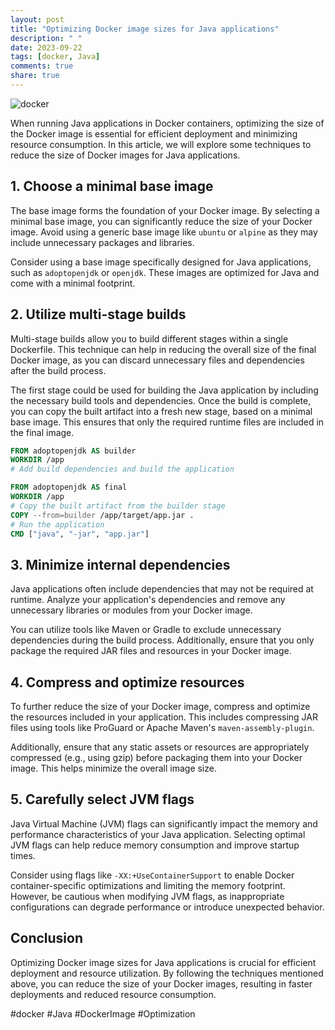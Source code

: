```yaml
---
layout: post
title: "Optimizing Docker image sizes for Java applications"
description: " "
date: 2023-09-22
tags: [docker, Java]
comments: true
share: true
---
```


![docker](https://example.com/docker.jpg)

When running Java applications in Docker containers, optimizing the size of the Docker image is essential for efficient deployment and minimizing resource consumption. In this article, we will explore some techniques to reduce the size of Docker images for Java applications.

## 1. Choose a minimal base image

The base image forms the foundation of your Docker image. By selecting a minimal base image, you can significantly reduce the size of your Docker image. Avoid using a generic base image like `ubuntu` or `alpine` as they may include unnecessary packages and libraries.

Consider using a base image specifically designed for Java applications, such as `adoptopenjdk` or `openjdk`. These images are optimized for Java and come with a minimal footprint.

## 2. Utilize multi-stage builds

Multi-stage builds allow you to build different stages within a single Dockerfile. This technique can help in reducing the overall size of the final Docker image, as you can discard unnecessary files and dependencies after the build process.

The first stage could be used for building the Java application by including the necessary build tools and dependencies. Once the build is complete, you can copy the built artifact into a fresh new stage, based on a minimal base image. This ensures that only the required runtime files are included in the final image.

```Dockerfile
FROM adoptopenjdk AS builder
WORKDIR /app
# Add build dependencies and build the application

FROM adoptopenjdk AS final
WORKDIR /app
# Copy the built artifact from the builder stage
COPY --from=builder /app/target/app.jar .
# Run the application
CMD ["java", "-jar", "app.jar"]
```

## 3. Minimize internal dependencies

Java applications often include dependencies that may not be required at runtime. Analyze your application's dependencies and remove any unnecessary libraries or modules from your Docker image.

You can utilize tools like Maven or Gradle to exclude unnecessary dependencies during the build process. Additionally, ensure that you only package the required JAR files and resources in your Docker image.

## 4. Compress and optimize resources

To further reduce the size of your Docker image, compress and optimize the resources included in your application. This includes compressing JAR files using tools like ProGuard or Apache Maven's `maven-assembly-plugin`.

Additionally, ensure that any static assets or resources are appropriately compressed (e.g., using gzip) before packaging them into your Docker image. This helps minimize the overall image size.

## 5. Carefully select JVM flags

Java Virtual Machine (JVM) flags can significantly impact the memory and performance characteristics of your Java application. Selecting optimal JVM flags can help reduce memory consumption and improve startup times.

Consider using flags like `-XX:+UseContainerSupport` to enable Docker container-specific optimizations and limiting the memory footprint. However, be cautious when modifying JVM flags, as inappropriate configurations can degrade performance or introduce unexpected behavior.

## Conclusion

Optimizing Docker image sizes for Java applications is crucial for efficient deployment and resource utilization. By following the techniques mentioned above, you can reduce the size of your Docker images, resulting in faster deployments and reduced resource consumption.

#docker #Java #DockerImage #Optimization